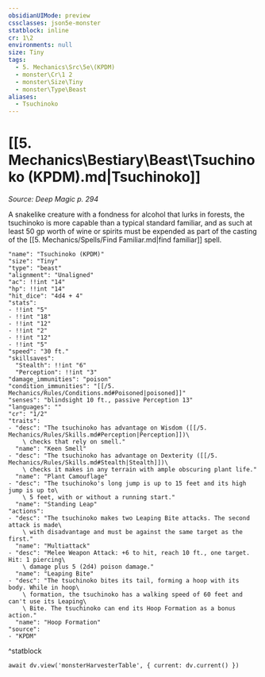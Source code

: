 ```yaml
---
obsidianUIMode: preview
cssclasses: json5e-monster
statblock: inline
cr: 1\2
environments: null
size: Tiny
tags:
  - 5. Mechanics\Src\5e\(KPDM)
  - monster\Cr\1 2
  - monster\Size\Tiny
  - monster\Type\Beast
aliases:
  - Tsuchinoko
---
```

# [[5. Mechanics\Bestiary\Beast\Tsuchinoko (KPDM).md|Tsuchinoko]]
*Source: Deep Magic p. 294*

A snakelike creature with a fondness for alcohol that lurks in forests, the tsuchinoko is more capable than a typical standard familiar, and as such at least 50 gp worth of wine or spirits must be expended as part of the casting of the [[5. Mechanics/Spells/Find Familiar.md|find familiar]] spell.

```statblock
"name": "Tsuchinoko (KPDM)"
"size": "Tiny"
"type": "beast"
"alignment": "Unaligned"
"ac": !!int "14"
"hp": !!int "14"
"hit_dice": "4d4 + 4"
"stats":
- !!int "5"
- !!int "18"
- !!int "12"
- !!int "2"
- !!int "12"
- !!int "5"
"speed": "30 ft."
"skillsaves":
  "Stealth": !!int "6"
  "Perception": !!int "3"
"damage_immunities": "poison"
"condition_immunities": "[[/5. Mechanics/Rules/Conditions.md#Poisoned|poisoned]]"
"senses": "blindsight 10 ft., passive Perception 13"
"languages": ""
"cr": "1/2"
"traits":
- "desc": "The tsuchinoko has advantage on Wisdom ([[/5. Mechanics/Rules/Skills.md#Perception|Perception]])\
    \ checks that rely on smell."
  "name": "Keen Smell"
- "desc": "The tsuchinoko has advantage on Dexterity ([[/5. Mechanics/Rules/Skills.md#Stealth|Stealth]])\
    \ checks it makes in any terrain with ample obscuring plant life."
  "name": "Plant Camouflage"
- "desc": "The tsuchinoko's long jump is up to 15 feet and its high jump is up to\
    \ 5 feet, with or without a running start."
  "name": "Standing Leap"
"actions":
- "desc": "The tsuchinoko makes two Leaping Bite attacks. The second attack is made\
    \ with disadvantage and must be against the same target as the first."
  "name": "Multiattack"
- "desc": "Melee Weapon Attack: +6 to hit, reach 10 ft., one target. Hit: 1 piercing\
    \ damage plus 5 (2d4) poison damage."
  "name": "Leaping Bite"
- "desc": "The tsuchinoko bites its tail, forming a hoop with its body. While in hoop\
    \ formation, the tsuchinoko has a walking speed of 60 feet and can't use its Leaping\
    \ Bite. The tsuchinoko can end its Hoop Formation as a bonus action."
  "name": "Hoop Formation"
"source":
- "KPDM"
```
^statblock

```dataviewjs
await dv.view('monsterHarvesterTable', { current: dv.current() })
```
